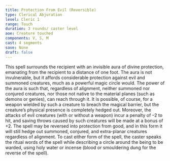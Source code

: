 ```yaml
---
title: Protection From Evil (Reversible)
type: Clerical Abjuration
level: Cleric 1
range: Touch
duration: 3 rounds/ caster level
aoe: Creature touched
components: V, S, M
cast: 4 segments
save: None
draft: false
---
```


This spell surrounds the recipient with an invisible aura of divine protection, emanating from the recipient to a distance of one foot. The aura is not invulnerable, but it affords considerable protection against evil and summoned creatures, much as a powerful magic circle would. The power of the aura is such that, regardless of alignment, neither summoned nor conjured creatures, nor those not native to the material planes (such as demons or genies), can reach through it. It is possible, of course, for a weapon wielded by such a creature to breach the magical barrier, but the creature’s physical presence is completely hedged out. Moreover, the attacks of evil creatures (with or without a weapon) incur a penalty of –2 to hit, and saving throws caused by such creatures will be made at a bonus of +2. The spell may be reversed into protection from good, and in this form it will still hedge out summoned, conjured, and extra-planar creatures regardless of alignment. To cast either form of the spell, the caster speaks the ritual words of the spell while describing a circle around the being to be warded, using holy water or incense (blood or smouldering dung for the reverse of the spell).
